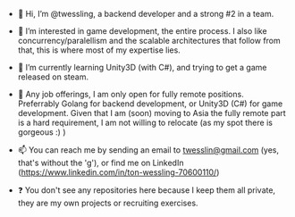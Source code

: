 - 👋 Hi, I’m @twessling, a backend developer and a strong #2 in a team.

- 👀 I’m interested in game development, the entire process. I also like concurrency/paralellism and the scalable architectures that follow from that, this is where most of my expertise lies.

- 🌱 I’m currently learning Unity3D (with C#), and trying to get a game released on steam.

- 💞️ Any job offerings, I am only open for fully remote positions. Preferrably Golang for backend development, or Unity3D (C#) for game development. Given that I am (soon) moving to Asia the fully remote part is a hard requirement, I am not willing to relocate (as my spot there is gorgeous :) )

- 📫 You can reach me by sending an email to twesslin@gmail.com (yes, that's without the 'g'), or find me on LinkedIn (https://www.linkedin.com/in/ton-wessling-70600110/)

- ❓ You don't see any repositories here because I keep them all private, they are my own projects or recruiting exercises.
